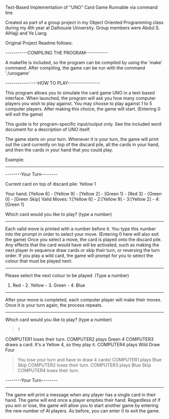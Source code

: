 Text-Based Implementation of "UNO" Card Game
Runnable via command line

Created as part of a group project in my Object Oriented Programming class during my 4th year at Dalhousie University.
Group members were Abdul S. AlHajji and Ye Liang.

Original Project Readme follows:

<!-- language: lang-none -->

-----------COMPILING THE PROGRAM-----------

A makefile is included, so the program can be compiled by using the 'make' command.
After compiling, the game can be run with the command './unogame'

----------------HOW TO PLAY----------------

This program allows you to simulate the card game UNO in a text-based interface.
When launched, the program will ask you how many computer players you wish to play against.
You may choose to play against 1 to 5 computer players. After making this choice, the game will start.
(Entering 0 will exit the game)

This guide is for program-specific input/output only. See the included word document for a description of UNO itself.

The game starts on your turn. Whenever it is your turn, the game will print out the card currently on top
of the discard pile, all the cards in your hand, and then the cards in your hand that you could play.

Example:

---

--------Your Turn--------

Current card on top of discard pile: Yellow 1

Your hand:
[Yellow 6] - [Yellow 9] - [Yellow 2] - [Green 1] - [Red 3] - [Green 0] - [Green Skip]
Valid Moves:
1:[Yellow 6] - 2:[Yellow 9] - 3:[Yellow 2] - 4:[Green 1]

Which card would you like to play? (type a number)
> 

---

Each valid move is printed with a number before it. You type this number into the prompt in order to select your move.
(Entering 0 here will also exit the game)
Once you select a move, the card is played onto the discard pile. Any effects that the card would have will be activated,
such as making the next player in sequence draw cards or skip their turn, or reversing the turn order. If you play a
wild card, the game will prompt for you to select the colour that must be played next:

---

Please select the next colour to be played. (Type a number)
1. Red   -   2. Yellow   -   3. Green   -   4. Blue
> 

---

After your move is completed, each computer player will make their moves. Once it is your turn again, the process repeats.

---

Which card would you like to play? (type a number)
> 1

COMPUTER1 loses their turn.
COMPUTER2 plays Green 4
COMPUTER3 draws a card. It's a Yellow 4, so they play it.
COMPUTER4 plays Wild Draw Four
> You lose your turn and have to draw 4 cards!
COMPUTER1 plays Blue Skip
COMPUTER2 loses their turn.
COMPUTER3 plays Blue Skip
COMPUTER4 loses their turn.

--------Your Turn--------

---

The game will print a message when any player has a single card in their hand.
The game will end once a player empties their hand.
Regardless of if you win or lose, the game will allow you to start another game by entering the new number of AI players.
As before, you can enter 0 to exit the game.